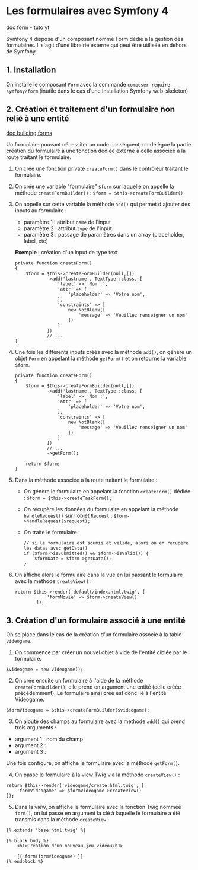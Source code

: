 # Les formulaires avec Symfony 4

[doc form](https://symfony.com/doc/current/forms.html) - [tuto yt](https://www.youtube.com/watch?v=_cgZheTv-FQ)

Symfony 4 dispose d'un composant nommé Form dédié à la gestion des formulaires. Il s'agit d'une librairie externe qui peut être utilisée en dehors de Symfony.

## 1. Installation

On installe le composant `Form` avec la commande `composer require symfony/form` (inutile dans le cas d'une installation Symfony web-skeleton)

## 2. Création et traitement d'un formulaire non relié à une entité

[doc building forms](https://symfony.com/doc/current/forms.html#building-the-form)

Un formulaire pouvant nécessiter un code conséquent, on délègue la partie création du formulaire à une fonction dédiée externe à celle associée à la route traitant le formulaire.

1. On crée une fonction private `createForm()` dans le contrôleur traitant le formulaire.

1. On crée une variable "formulaire" `$form` sur laquelle on appelle la méthode `createFormBuilder()` : `$form = $this->createFormBuilder()`

1. On appelle sur cette variable la méthode `add()` qui permet d'ajouter des inputs au formulaire :

    * paramètre 1 : attribut `name` de l'input
    * paramètre 2 : attribut `type` de l'input
    * paramètre 3 : passage de paramètres dans un array (placeholder, label, etc)

    **Exemple :** création d'un input de type text

    ```
    private function createForm()
    {
        $form = $this->createFormBuilder(null,[])
                ->add('lastname', TextType::class, [
                    'label' => 'Nom :',
                    'attr' => [
                        'placeholder' => 'Votre nom',
                    ],
                    'constraints' => [
                        new NotBlank([
                            'message' => 'Veuillez renseigner un nom'
                        ])
                    ]
                ])
                // ...
    }
    ```

1. Une fois les différents inputs créés avec la méthode `add()`, on génère un objet `Form` en appelant la méthode `getForm()` et on retourne la variable `$form`.

    ```
    private function createForm()
    {
        $form = $this->createFormBuilder(null,[])
                ->add('lastname', TextType::class, [
                    'label' => 'Nom :',
                    'attr' => [
                        'placeholder' => 'Votre nom',
                    ],
                    'constraints' => [
                        new NotBlank([
                            'message' => 'Veuillez renseigner un nom'
                        ])
                    ]
                ])
                // ...
                ->getForm();

        return $form;
    }
    ```
1. Dans la méthode associée à la route traitant le formulaire :
    
    * On génère le formulaire en appelant la fonction `createForm()` dédiée : `$form = $this->createTaskForm();`

    * On récupère les données du formulaire en appelant la méthode `handleRequest()` sur l'objet `Request` : `$form->handleRequest($request);`

    * On traite le formulaire :

        ```
        // si le formulaire est soumis et valide, alors on en récupère les datas avec getData()
        if ($form->isSubmitted() && $form->isValid()) {
            $formData = $form->getData();
        }
        ```

1. On affiche alors le formulaire dans la vue en lui passant le formulaire avec la méthode `createView()` :

    ```
    return $this->render('default/index.html.twig', [
                'formMovie' => $form->createView()
            ]);
    ```

## 3. Création d'un formulaire associé à une entité

On se place dans le cas de la création d'un formulaire associé à la table `videogame`.

1. On commence par créer un nouvel objet à vide de l'entité ciblée par le formulaire.

```
$videogame = new Videogame();
```

2. On crée ensuite un formulaire à l'aide de la méthode `createFormBuilder()`, elle prend en argument une entité (celle créée précédemment). Le formulaire ainsi créé est donc lié à l'entité Videogame.

```
$formVideogame = $this->createFormBuilder($videogame);
```

3. On ajoute des champs au formulaire avec la méthode `add()` qui prend trois arguments :

* argument 1 : nom du champ
* argument 2 : 
* argument 3 :

Une fois configuré, on affiche le formulaire avec la méthode `getForm()`.

4. On passe le formulaire à la view Twig via la méthode `createView()` :

```
return $this->render('videogame/create.html.twig', [
    'formVideogame' => $formVideogame->createView()
]);
```

5. Dans la view, on affiche le formulaire avec la fonction Twig nommée `form()`, on lui passe en argument la clé à laquelle le formulaire a été transmis dans la méthode `createView` :

```
{% extends 'base.html.twig' %}

{% block body %}
    <h1>Création d'un nouveau jeu vidéo</h1>

    {{ form(formVideogame) }}
{% endblock %}
```